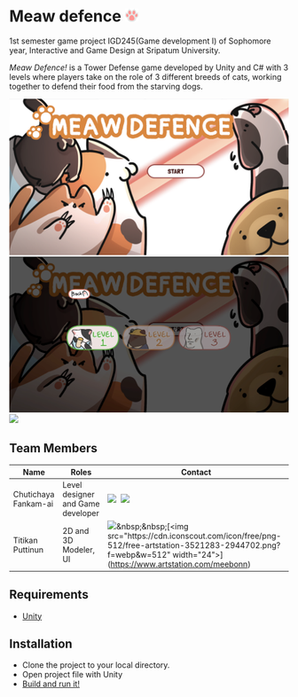 # Meaw defence ![](/img/logo.png)

1st semester game project IGD245(Game development I) of Sophomore year, Interactive and Game Design at Sripatum University.

*Meaw Defence!* is a Tower Defense game developed by Unity and C# with 3 levels where players take on the role of 3 different breeds of cats, working together to defend their food from the starving dogs.

![](/img/mainmenu.png)
![](/img/level.png)
![](/img/preview.gif)

## Team Members

  Name               |  Roles                             | Contact               | 
---------------------|------------------------------------|-----------------------| 
Chutichaya Fankam-ai |  Level designer and Game developer |[<img src="https://github.com/gauravghongde/social-icons/blob/master/PNG/Color/Github.png?raw=true" width="24">](https://github.com/Tyqies)&nbsp;&nbsp;[<img src="https://github.com/gauravghongde/social-icons/blob/master/PNG/Color/Gmail.png?raw=true" width="24">](mailto:chutichaya.fan@gmail.com)| 
Titikan Puttinun     |  2D and 3D Modeler, UI             |[<img src="https://github.com/gauravghongde/social-icons/blob/master/PNG/Color/Twitter.png?raw=true" width="24">](https://x.com/meebonn_)&nbsp;&nbsp;[<img src="https://cdn.iconscout.com/icon/free/png-512/free-artstation-3521283-2944702.png?f=webp&w=512" width="24">](https://www.artstation.com/meebonn)| 

## Requirements
 * [Unity](https://unity.com/download)

## Installation
* Clone the project to your local directory.
* Open project file with Unity
* [Build and run it!](https://docs.unity3d.com/Manual/BuildSettings.html)